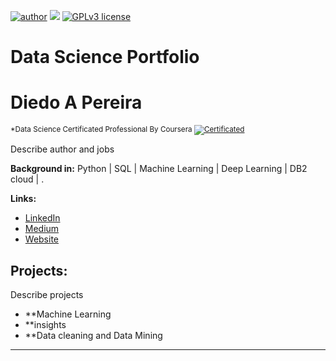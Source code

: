 [![author](https://img.shields.io/badge/Author-diegoap-red)](https://www.linkedin.com/in/diegoap/) [![](https://img.shields.io/badge/python-3.5+-blue.svg)](https://www.python.org/downloads/release/python-365/) [![GPLv3 license](https://img.shields.io/badge/License-GPLv3-blue.svg)](http://perso.crans.org/besson/LICENSE.html) 

# Data Science Portfolio



# Diedo A Pereira
<sub>*Data Science Certificated Professional By Coursera [![Certificated](https://img.shields.io/badge/Certified-DataScience%20Professional-red)](https://img.shields.io/badge/Certified-DataScience%20Professional-red)</sub>

Describe author and jobs

**Background in:** Python | SQL | Machine Learning | Deep Learning | DB2 cloud | .

**Links:**
* [LinkedIn](https://www.linkedin.com/in/diegoap/)
* [Medium](https://medium.com/@diegoap18)
* [Website](https://devwithdigas.com.br/tech/)


## Projects:
Describe projects

* **Machine Learning 
* **insights
* **Data cleaning and Data Mining
---
